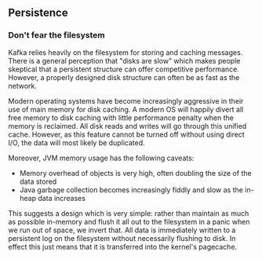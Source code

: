 ## Persistence

### Don't fear the filesystem

Kafka relies heavily on the filesystem for storing and caching messages. There is a general perception that "disks are slow" which makes people skeptical that a persistent structure can offer competitive performance. However, a properly designed disk structure can often be as fast as the network.

Modern operating systems have become increasingly aggressive in their use of main memory for disk caching. A modern OS will happily divert all free memory to disk caching with little performance penalty when the memory is reclaimed. All disk reads and writes will go through this unified cache. However, as this feature cannot be turned off without using direct I/O, the data will most likely be duplicated.

Moreover, JVM memory usage has the following caveats:

- Memory overhead of objects is very high, often doubling the size of the data stored
- Java garbage collection becomes increasingly fiddly and slow as the in-heap data increases

This suggests a design which is very simple: rather than maintain as much as possible in-memory and flush it all out to the filesystem in a panic when we run out of space, we invert that. All data is immediately written to a persistent log on the filesystem without necessarily flushing to disk. In effect this just means that it is transferred into the kernel's pagecache.
